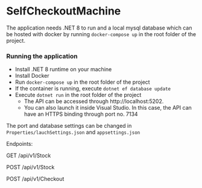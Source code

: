 # SelfCheckoutMachine

The application needs .NET 8 to run and a local mysql database which can be hosted with docker by running `docker-compose up` in the root folder of the project.

### Running the application
- Install .NET 8 runtime on your machine
- Install Docker
- Run `docker-compose up` in the root folder of the project
- If the container is running, execute `dotnet ef database update`
- Execute `dotnet run` in the root  folder of the project
	- The API can be accessed through http://localhost:5202.
	- You can also launch it inside Visual Studio. In this case, the API can have an HTTPS binding through port no. 7134

The port and database settings can be changed in `Properties/lauchSettings.json` and `appsettings.json`

Endpoints:

GET  /api/v1/Stock

POST /api/v1/Stock

POST /api/v1/Checkout
